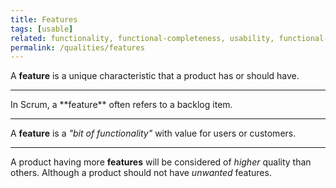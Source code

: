 ```yaml
---
title: Features
tags: [usable]
related: functionality, functional-completeness, usability, functional-suitability
permalink: /qualities/features
---
```


A **feature** is a unique characteristic that a product has or should have.

<hr class="with-no-margin"/>
In Scrum, a **feature** often refers to a backlog item.

<hr class="with-no-margin"/>

A **feature** is a _"bit of functionality"_ with value for users or customers.

<hr class="with-no-margin"/>

A product having more **features** will be considered of _higher_ quality than others.
Although a product should not have _unwanted_ features.
